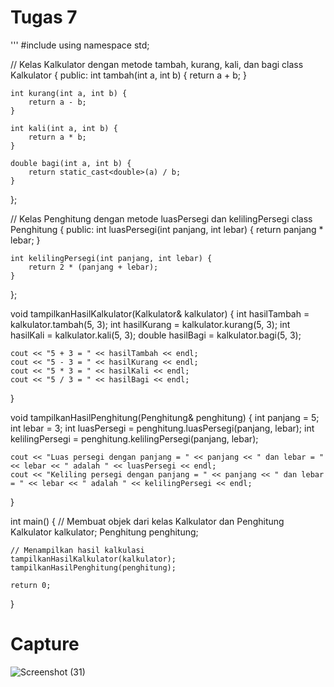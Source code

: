 # Tugas 7
'''
#include <iostream>
using namespace std;

// Kelas Kalkulator dengan metode tambah, kurang, kali, dan bagi
class Kalkulator {
public:
    int tambah(int a, int b) {
        return a + b;
    }

    int kurang(int a, int b) {
        return a - b;
    }

    int kali(int a, int b) {
        return a * b;
    }

    double bagi(int a, int b) {
        return static_cast<double>(a) / b;
    }
};

// Kelas Penghitung dengan metode luasPersegi dan kelilingPersegi
class Penghitung {
public:
    int luasPersegi(int panjang, int lebar) {
        return panjang * lebar;
    }

    int kelilingPersegi(int panjang, int lebar) {
        return 2 * (panjang + lebar);
    }
};

void tampilkanHasilKalkulator(Kalkulator& kalkulator) {
    int hasilTambah = kalkulator.tambah(5, 3);
    int hasilKurang = kalkulator.kurang(5, 3);
    int hasilKali = kalkulator.kali(5, 3);
    double hasilBagi = kalkulator.bagi(5, 3);

    cout << "5 + 3 = " << hasilTambah << endl;
    cout << "5 - 3 = " << hasilKurang << endl;
    cout << "5 * 3 = " << hasilKali << endl;
    cout << "5 / 3 = " << hasilBagi << endl;
}

void tampilkanHasilPenghitung(Penghitung& penghitung) {
    int panjang = 5;
    int lebar = 3;
    int luasPersegi = penghitung.luasPersegi(panjang, lebar);
    int kelilingPersegi = penghitung.kelilingPersegi(panjang, lebar);

    cout << "Luas persegi dengan panjang = " << panjang << " dan lebar = " << lebar << " adalah " << luasPersegi << endl;
    cout << "Keliling persegi dengan panjang = " << panjang << " dan lebar = " << lebar << " adalah " << kelilingPersegi << endl;
}

int main() {
    // Membuat objek dari kelas Kalkulator dan Penghitung
    Kalkulator kalkulator;
    Penghitung penghitung;

    // Menampilkan hasil kalkulasi
    tampilkanHasilKalkulator(kalkulator);
    tampilkanHasilPenghitung(penghitung);

    return 0;
}
# Capture 
![Screenshot (31)](https://github.com/wiliagung22/TugasPemograman/assets/156889886/ca11f23c-63ec-4ed9-837b-ce1df7dfdb5a)

